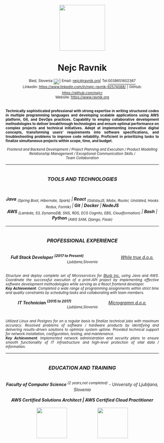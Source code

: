 
<div align="center">
	
  <img src="https://s3.eu-central-1.amazonaws.com/files.ravnik.org/me.svg" height="150" /></br>
 <h1 style="justify-content:center">Nejc Ravnik</h1>
 <div style="display:flex;justify-content:center"><sup>Bled, Slovenia&nbsp; </sup> <img src="https://emojipedia-us.s3.dualstack.us-west-1.amazonaws.com/thumbs/120/twitter/228/flag-for-slovenia_1f1f8-1f1ee.png" height="20"/>
  <sup> | Email: <a href="mailto:nejc@ravnik.org">nejc@ravnik.org</a> </sup>
	<sup> | Tel:</sup> <a href="tel:0038651602367"><sup>0038651602367</sup></a><br/> </div>
	<sup> LinkedIn: </sup> <sup><a href="https://www.linkedin.com/in/nejc-ravnik-92574088/">https://www.linkedin.com/in/nejc-ravnik-92574088/</a></sup>
	<sup>| GitHub: </sup> <sup><a href="https://github.com/nejcr/">https://github.com/nejcr</a></sup><br/>
	<sup>Website: </sup> <sup><a href="https://www.ravnik.org/">https://www.ravnik.org</a> </sup> 

<div align="center">
 <p align="justify">
  <br/>
 <sup><b>Technically sophisticated professional with strong expertise in writing structured codes in multiple programming languages and developing scalable applications using AWS platform, Git, and DevOps practices. Capability to employ collaborative development methodologies to deliver breakthrough technologies and ensure optimal performance on complex projects and technical initiatives. Adept at implementing innovative digital concepts, transforming users’ requirements into software specifications, and troubleshooting problems to improve code reliability. Proficient in prioritizing tasks to finalize simultaneous projects within scope, time, and budget.</b> </sup>
 </p>
</div>
<div align="center">
<sup><i>Frontend and Backend Development / Project Planning and Execution / Product Modelling 
 Relationship Management / Exceptional Communication Skills / <br/>Team Collaboration <i></sup>
</div>
<hr/>
<div align="center" style="display: flex;justify-content:center;">
 <h3>TOOLS AND TECHNOLOGIES </h3>
</div>
	<br/>
<div align="center">

<b>Java</b>  <sub>(Spring Boot, Hibernate, Spark)</sub> |<b> React</b> <sub>(GatsbyJS, Mobx, Router, Unstated, Hooks Redux, Formik) </sub>|<b> Git</b> |<b> Docker</b> |<b> NodeJS</b><br/><b> AWS </b><sub>(Lambda, S3, DynamoDB, SNS, RDS, ECS Cognito, EBS, Cloudformation)</sub> | <b>Bash</b> | <b>Python</b><sub> (AWS SAM, Django, Flask)</sub>
</div>
<hr/>
<div align="center" style="display: flex;justify-content:center;">
 <h3>PROFESSIONAL EXPERIENCE </h3>
</div>
<br/>

<div align="center">
 <div align="justify-between">
	<b>Full Stack Developer <sup>(2017 to Present)</sup></b>&nbsp;&nbsp;&nbsp;&nbsp;&nbsp;&nbsp;&nbsp;&nbsp;&nbsp;&nbsp;&nbsp;&nbsp;&nbsp;&nbsp;&nbsp;&nbsp;&nbsp;  &nbsp;&nbsp;&nbsp;&nbsp;&nbsp;&nbsp;&nbsp;&nbsp;  &nbsp;&nbsp;&nbsp;       <i><a href="https://www.whiletrue.com/">While true d.o.o</a><i>, <sup>Ljubljana,Slovenia </sup>
 </div
<div align="center">
 <p align="justify">
  <br/>
 <sup>Structure and deploy complete set of Microservices for <a href="https://www.blurb.com/">Blurb Inc.</a> using Java and AWS. Coordinate the successful execution of a print-API project by implementing effective software development methodologies while serving as a React frontend developer. <br/><b>Key Achievement</b>: Completed a wide range of programming assignments within strict time and quality constraints by scheduling tasks and collaborating with team members. </sup>
 </p>
</div>
	 <div align="center">
 <div align="justify-between">
	<b>IT Technician <sup>(2015 to 2017)</sup></b>&nbsp;&nbsp;&nbsp;&nbsp;&nbsp;&nbsp;&nbsp;&nbsp;&nbsp;&nbsp;&nbsp;&nbsp;&nbsp;&nbsp;&nbsp;&nbsp;&nbsp;  &nbsp;&nbsp;&nbsp;&nbsp;&nbsp;&nbsp;&nbsp;&nbsp;  &nbsp;&nbsp;&nbsp;       <i><a href="https://microgramm.si/">Microgramm d.o.o</a><i>, <sup>Ljubljana,Slovenia </sup>
 </div
<div align="center">
 <p align="justify">
  <br/>
 <sup>Utilized Linux and Postgres for on a regular basis to finalize technical jobs with maximum accuracy. Resolved problems of software / hardware products by identifying and delivering results-driven solutions to optimize system uptime. Provided technical support for network installation, configuration, testing, and maintenance.
 <br/><b>Key Achievement</b>: Implemented network administration and security plans to ensure smooth functionality of IT infrastructure and high-level protection of vital data / information. 
</sup>
 </p>
</div>
<hr/>
<div align="center" style="display: flex;justify-content:center;">
 <h3>EDUCATION AND TRAINING </h3>
</div>
	 <br/>
<div align="center">
<b>Faculty of  Computer Science</b><sup> (2 years,not completed)</sup><i> - University of Ljubljana, Slovenia</i>
</div>
<br/>
<div align="center">
<b>AWS Certified Solutions Architect<b/> | <b> AWS Certified Cloud Practitioner<b/><br/>
	<br/>
<div style="display:flex;justify-content:center;">	
<a style="margin-right:100px;" href="https://www.certmetrics.com/amazon/public/badge.aspx?i=1&t=c&d=2019-05-06&ci=AWS00879016">
	<img src="https://www.certmetrics.com/api/ob/image/amazon/c/1" height="100"/>
</a>
	<a href="https://www.certmetrics.com/amazon/public/badge.aspx?i=9&t=c&d=2019-05-10&ci=AWS00879016">
	<img src="https://www.certmetrics.com/api/ob/image/amazon/c/9" height="100"/>
</a>
	<div>
	
	
</div>

